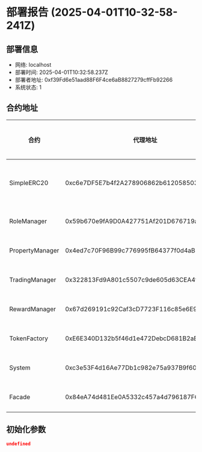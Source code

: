 # 部署报告 (2025-04-01T10-32-58-241Z)

## 部署信息
- 网络: localhost
- 部署时间: 2025-04-01T10:32:58.237Z
- 部署者地址: 0xf39Fd6e51aad88F6F4ce6aB8827279cffFb92266
- 系统状态: 1

## 合约地址

| 合约 | 代理地址 | 实现地址 |
|------|----------|----------|
| SimpleERC20 | 0xc6e7DF5E7b4f2A278906862b61205850344D4e7d | 非代理合约 |
| RoleManager | 0x59b670e9fA9D0A427751Af201D676719a970857b | 未获取 |
| PropertyManager | 0x4ed7c70F96B99c776995fB64377f0d4aB3B0e1C1 | 未获取 |
| TradingManager | 0x322813Fd9A801c5507c9de605d63CEA4f2CE6c44 | 未获取 |
| RewardManager | 0x67d269191c92Caf3cD7723F116c85e6E9bf55933 | 未获取 |
| TokenFactory | 0xE6E340D132b5f46d1e472DebcD681B2aBc16e57E | 未获取 |
| System | 0xc3e53F4d16Ae77Db1c982e75a937B9f60FE63690 | 未获取 |
| Facade | 0x84eA74d481Ee0A5332c457a4d796187F6Ba67fEB | 未获取 |

## 初始化参数

```json
undefined
```
